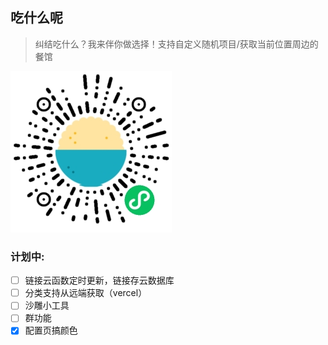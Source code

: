 ## 吃什么呢
> 纠结吃什么？我来伴你做选择！支持自定义随机项目/获取当前位置周边的餐馆

![小程序码](./gh_7f17c5c9474c_258.jpg)

### 计划中:
- [ ] 链接云函数定时更新，链接存云数据库
- [ ] 分类支持从远端获取（vercel）
- [ ] 沙雕小工具
- [ ] 群功能
- [x] 配置页搞颜色
